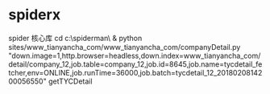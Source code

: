# spiderx
spider 核心库
cd c:\spiderman\ & python sites/www_tianyancha_com/www_tianyancha_com/companyDetail.py "down.image=1,http.browser=headless,down.index=www_tianyancha_com/detail/company_12,job.table=company_12,job.id=8645,job.name=tycdetail_fetcher,env=ONLINE,job.runTime=36000,job.batch=tycdetail_12_2018020814200056550" getTYCDetail